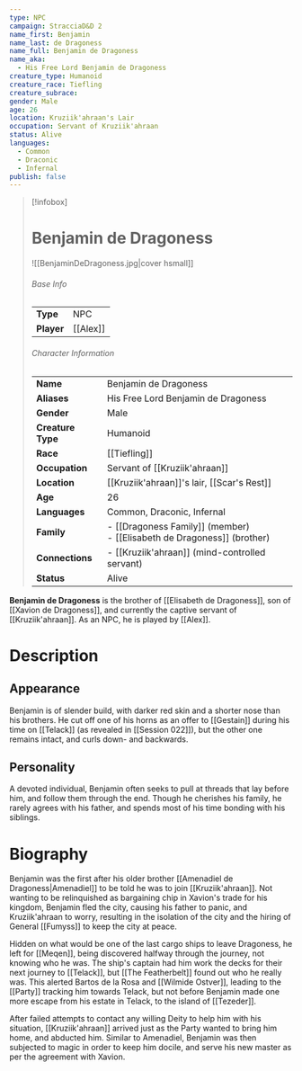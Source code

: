 ```yaml
---
type: NPC
campaign: StracciaD&D 2
name_first: Benjamin
name_last: de Dragoness
name_full: Benjamin de Dragoness
name_aka:
  - His Free Lord Benjamin de Dragoness
creature_type: Humanoid
creature_race: Tiefling
creature_subrace: 
gender: Male
age: 26
location: Kruziik'ahraan's Lair
occupation: Servant of Kruziik'ahraan
status: Alive
languages:
  - Common
  - Draconic
  - Infernal
publish: false
---
```

> [!infobox]  
> # Benjamin de Dragoness
> ![[BenjaminDeDragoness.jpg|cover hsmall]]  
> ###### Base Info
> | | |  
> |---|---|  
> | **Type** | NPC |
> | **Player** | [[Alex]] |
> ###### Character Information  
> | | |  
> |---|---|  
> | **Name** | Benjamin de Dragoness |
> | **Aliases** | His Free Lord Benjamin de Dragoness |
> | **Gender** | Male | 
> | **Creature Type** | Humanoid |
> | **Race** | [[Tiefling]] |  
> | **Occupation** | Servant of [[Kruziik'ahraan]] |  
> | **Location** | [[Kruziik'ahraan]]'s lair, [[Scar's Rest]] |
> | **Age** | 26 |
> | **Languages** | Common, Draconic, Infernal |  
> | **Family** | - [[Dragoness Family]] (member)<br>- [[Elisabeth de Dragoness]] (brother) |
> | **Connections** | - [[Kruziik'ahraan]] (mind-controlled servant) |
> | **Status** | Alive |

**Benjamin de Dragoness** is the brother of [[Elisabeth de Dragoness]], son of [[Xavion de Dragoness]], and currently the captive servant of [[Kruziik'ahraan]]. As an NPC, he is played by [[Alex]].
# Description
## Appearance
Benjamin is of slender build, with darker red skin and a shorter nose than his brothers. He cut off one of his horns as an offer to [[Gestain]] during his time on [[Telack]] (as revealed in [[Session 022]]), but the other one remains intact, and curls down- and backwards. 
## Personality
A devoted individual, Benjamin often seeks to pull at threads that lay before him, and follow them through the end. Though he cherishes his family, he rarely agrees with his father, and spends most of his time bonding with his siblings.
# Biography
Benjamin was the first after his older brother [[Amenadiel de Dragoness|Amenadiel]] to be told he was to join [[Kruziik'ahraan]]. Not wanting to be relinquished as bargaining chip in Xavion's trade for his kingdom, Benjamin fled the city, causing his father to panic, and Kruziik'ahraan to worry, resulting in the isolation of the city and the hiring of General [[Fumyss]] to keep the city at peace.  

Hidden on what would be one of the last cargo ships to leave Dragoness, he left for [[Meqen]], being discovered halfway through the journey, not knowing who he was. The ship's captain had him work the decks for their next journey to [[Telack]], but [[The Featherbelt]] found out who he really was. This alerted Bartos de la Rosa and [[Wilmide Ostver]], leading to the [[Party]] tracking him towards Telack, but not before Benjamin made one more escape from his estate in Telack, to the island of [[Tezeder]].

After failed attempts to contact any willing Deity to help him with his situation, [[Kruziik'ahraan]] arrived just as the Party wanted to bring him home, and abducted him. Similar to Amenadiel, Benjamin was then subjected to magic in order to keep him docile, and serve his new master as per the agreement with Xavion.
